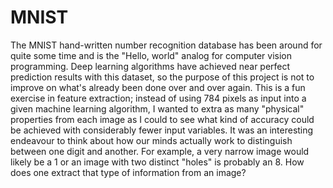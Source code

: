 # MNIST

The MNIST hand-written number recognition database has been around for quite some time and is the "Hello, world" analog for computer vision programming.  Deep learning algorithms have achieved near perfect prediction results with this dataset, so the purpose of this project is not to improve on what's already been done over and over again.  This is a fun exercise in feature extraction; instead of using 784 pixels as input into a given machine learning algorithm, I wanted to extra as many "physical" properties from each image as I could to see what kind of accuracy could be achieved with considerably fewer input variables.  It was an interesting endeavour to think about how our minds actually work to distinguish between one digit and another.  For example, a very narrow image would likely be a 1 or an image with two distinct "holes" is probably an 8.  How does one extract that type of information from an image?
